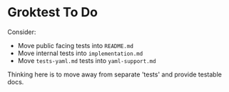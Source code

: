 # Groktest To Do

Consider:

- Move public facing tests into `README.md`
- Move internal tests into `implementation.md`
- Move `tests-yaml.md` tests into `yaml-support.md`

Thinking here is to move away from separate 'tests' and provide testable
docs.
